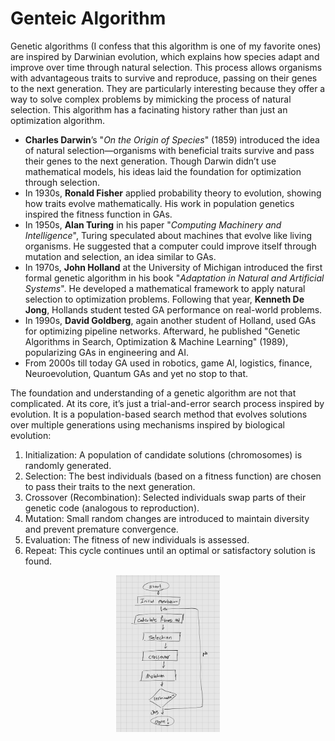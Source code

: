 # Genteic Algorithm

Genetic algorithms (I confess that this algorithm is one of my favorite ones) are inspired by Darwinian evolution, which explains how species adapt and improve over time through natural selection. This process allows organisms with advantageous traits to survive and reproduce, passing on their genes to the next generation.
They are particularly interesting because they offer a way to solve complex problems by mimicking the process of natural selection. This algorithm has a facinating history rather than just an optimization algorithm. 


- **Charles Darwin**’s "*On the Origin of Species*" (1859) introduced the idea of natural selection—organisms with beneficial traits survive and pass their genes to the next generation.
Though Darwin didn’t use mathematical models, his ideas laid the foundation for optimization through selection.
- In 1930s, **Ronald Fisher**  applied probability theory to evolution, showing how traits evolve mathematically. His work in population genetics inspired the fitness function in GAs.
- In 1950s, **Alan Turing** in his paper "*Computing Machinery and Intelligence*", Turing speculated about machines that evolve like living organisms. He suggested that a computer could improve itself through mutation and selection, an idea similar to GAs.
- In 1970s, **John Holland** at the University of Michigan introduced the first formal genetic algorithm in his book "*Adaptation in Natural and Artificial Systems*".
He developed a mathematical framework to apply natural selection to optimization problems. Following that year, **Kenneth De Jong**, Hollands student tested GA performance on real-world problems.
- In 1990s, **David Goldberg**, again another student of Holland, used GAs for optimizing pipeline networks. Afterward, he published "Genetic Algorithms in Search, Optimization & Machine Learning" (1989), popularizing GAs in engineering and AI.
- From 2000s till today GA used in robotics, game AI, logistics, finance, Neuroevolution, Quantum GAs and yet no stop to that.
 


The foundation and understanding of a genetic algorithm are not that complicated. At its core, it’s just a trial-and-error search process inspired by evolution.
It is a population-based search method that evolves solutions over multiple generations using mechanisms inspired by biological evolution:
1. Initialization: A population of candidate solutions (chromosomes) is randomly generated.
2. Selection: The best individuals (based on a fitness function) are chosen to pass their traits to the next generation.
3. Crossover (Recombination): Selected individuals swap parts of their genetic code (analogous to reproduction).
4. Mutation: Small random changes are introduced to maintain diversity and prevent premature convergence.
5. Evaluation: The fitness of new individuals is assessed.
6. Repeat: This cycle continues until an optimal or satisfactory solution is found.
   
<p align="center">
<img width="33%" src="https://github.com/TheAmirHK/Genetic_Algorithm_Parallelization/blob/main/GA.jpg">
</p>
